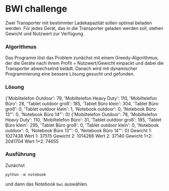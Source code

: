 # BWI challenge
Zwei Transporter mit bestimmter Ladekapazität sollen optimal beladen werden. Für jedes Gerät, das in die Transporter geladen werden soll, stehen Gewicht und Nutzwert zur Verfügung.

### Algorithmus
Das Programm löst das Problem zunächst mit einem Greedy-Algorithmus, der die Geräte nach ihrem Profit = Nutzwert/Gewicht einpackt und dabei die Transporter abwechselnd belädt. Danach wird mit dynamischer Programmierung eine bessere Lösung gesucht und gefunden.

### Lösung
{'Mobiltelefon Outdoor': 79, 'Mobiltelefon Heavy Duty': 110, 'Mobiltelefon Büro': 28, 'Tablet outdoor groß': 185, 'Tablet Büro klein': 304, 'Tablet Büro groß': 0, 'Tablet outdoor klein': 1, 'Notebook outdoor': 0, 'Notebook Büro 13"': 0, 'Notebook Büro 14"': 0}
{'Mobiltelefon Outdoor': 78, 'Mobiltelefon Heavy Duty': 110, 'Mobiltelefon Büro': 31, 'Tablet outdoor groß': 185, 'Tablet Büro klein': 295, 'Tablet Büro groß': 0, 'Tablet outdoor klein': 0, 'Notebook outdoor': 0, 'Notebook Büro 13"': 0, 'Notebook Büro 14"': 0}
Gewicht 1: 1027438
Wert 1: 37515
Gewicht 2: 1014266
Wert 2: 37140
Gewicht 1+2: 2041704
Wert 1+2: 74655

### Ausführung
Zunächst
```
python -m notebook
```
und dann das Notebook `bwi` auswählen.
